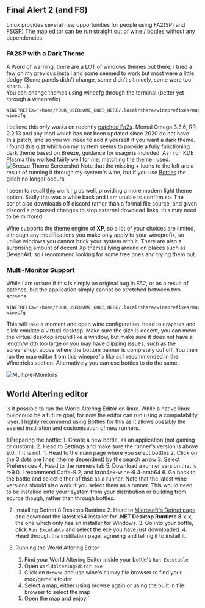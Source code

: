 ## Final Alert 2 (and FS)
Linux provides several new opportunities for people using FA2(SP) and FS(SP)
The map editor can be run straight out of wine / bottles without any dependencies.
### FA2SP with a Dark Theme
A Word of warning: there are a LOT of windows themes out there, i tried a few on my previous install and some seemed to work but most were a little dodgy (Some panels didn't change, some didn't sit nicely, some were too sharp....).<br>
You can change themes using winecfg through the terminal (better yet through a wineprefix)<br>
```
WINEPREFIX="/home/YOUR_USERNAME_GOES_HERE/.local/share/wineprefixes/map_editor" winecfg
```
I believe this *only works* on recently [patched Fa2s](https://github.com/secsome/FA2sp).
Mental Omega 3.3.6, RR 2.2.13 and any mod which has not been updated since 2020 do not have this patch, and so you will need to add it yourself if you want a dark theme.<br>
I found this [gist](https://gist.github.com/Zeinok/ceaf6ff204792dde0ae31e0199d89398) which on my system seems to provide a fully functioning dark theme based on Breeze, guidance for usage is included. As i run KDE Plasma this worked fairly well for me, matching the theme i used.<br>
![Breeze Theme Screenshot](Assets/breeze_fa2.png)
Note that the missing + icons to the left are a result of running it through my system's wine, but if you use [Bottles](https://usebottles.com) the glitch no longer occurs.

I seem to recall [this](https://www.reddit.com/r/linux_gaming/comments/n8hf6v/make_wine_look_like_windows_10/) working as well, providing a more modern light theme option. Sadly this was a while back and i am unable to confirm so. The script also downloads off discord rather than a formal file source, and given discord's proposed changes to stop external download links, this may need to be mirrored.

Wine supports the theme engine of **XP**, so a lot of your choices are limited, although any modifications you make only apply to your wineprefix, so unlike windows you cannot brick your system with it. There are also a surprising amount of decent Xp themes lying around on places such as DevianArt, so i recommend looking for some free ones and trying them out.

### Multi-Monitor Support
While i am unsure if this is simply an original bug in FA2, or as a result of patches, but the application simply cannot be stretched between two screens.

```
WINEPREFIX="/home/YOUR_USERNAME_GOES_HERE/.local/share/wineprefixes/map_editor" winecfg
```
This will take a moment and open wine configuration. head to `Graphics` and click emulate a virtual desktop. Make sure the size is decent, you can move the virtual desktop around like a window, but make sure it does not have a length/width too large or you may have clipping issues, such as the screenshopt above where the bottom banner is completely cut off.
You then run the map editor from this wineprefix like as I recommended in the Winetricks section. Alternatively you can use bottles to do the same.

![Multiple-Monitors](Assets/multi_monitor_fa2.png)

## World Altering editor

is it possible to run the World Altering Editor on linux. While a native linux buildcould be a future goal, for now the editor can run using a compatability layer.
I highly recommend using [Bottles](https://usebottles.com) for this as it allows possibly the easiest instillation and customisation of new runners.

1.Preparing the bottle:
    1. Create a new bottle, as an application (not gaming or custom).
    2. Head to Settings and make sure the runner's version is above 9.0.
        If it is not:
            1. Head to the main page where you select bottles
            2. Click on the 3 dots ore lines (theme dependent) by the search arrow
            3. Select Preferences
            4. Head to the runners tab
            5. Download a runner version that is =>9.0. I recommend Caffe-9.2, and kron4ek-wine-9.4-amb64
            6. Go back to the bottle and select either of thse as a runner.
        Note that the latest wine versions should also work if you select them as a runner. This would need to be installed onto yourr system from your distribution or building from source though, rather than through bottles.

2. Installing Dotnet 8 Desktop Runtime
    2. Head to [Microsoft's Dotnet page](https://dotnet.microsoft.com/en-us/download/dotnet/8.0) and download the latest x64 installer for **.NET Desktop Runtime 8.x.x**, the one which only has an installer for Windows.
    3. Go into your bottle, click `Run Excutable` and select the exe you have just downloaded.
    4. Head through the instillation page, agreeing and telling it to install it.

3. Running the World Altering Editor
    1. Find your World Altering Editor inside your bottle's `Run Excutable`
    2. Open `WorldAlteringEditor.exe`
    3. Click on `Browse` and use wine's clunky file browser to find your mod/game's folder
    4. Select a map, either using browse again or using the built in file browser to select the map
    5. Open the map and enjoy!`


